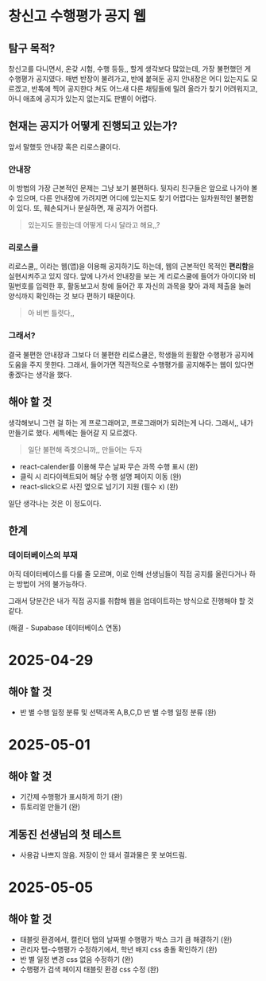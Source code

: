 # 창신고 수행평가 공지 웹

## 탐구 목적?
창신고를 다니면서, 온갖 시험, 수행 등등,, 할게 생각보다 많았는데, 가장 불편했던 게 수행평가 공지였다. 매번 반장이 불려가고, 반에 붙혀둔 공지 안내장은 어디 있는지도 모르겠고, 반톡에 찍어 공지한다 쳐도 어느새 다른 채팅들에 밀려 올라가 찾기 어려워지고, 아니 애초에 공지가 있는지 없는지도 판별이 어렵다.

## 현재는 공지가 어떻게 진행되고 있는가?
앞서 말했듯 안내장 혹은 리로스쿨이다.

### 안내장
이 방법의 가장 근본적인 문제는 그냥 보기 불편하다. 뒷자리 친구들은 앞으로 나가야 볼 수 있으며, 다른 안내장에 가려지면 어디에 있는지도 찾기 어렵다는 일차원적인 불편함이 있다. 또, 훼손되거나 분실하면, 재 공지가 어렵다.
> 있는지도 몰랐는데 어떻게 다시 달라고 해요,,?

### 리로스쿨
리로스쿨,, 이라는 웹(앱)을 이용해 공지하기도 하는데, 웹의 근본적인 목적인 **편리함**을 실현시켜주고 있지 않다. 앞에 나가서 안내장을 보는 게 리로스쿨에 들어가 아이디와 비밀번호를 입력한 후, 활동보고서 창에 들어간 후 자신의 과목을 찾아 과제 제출을 눌러 양식까지 확인하는 것 보다 편하기 때문이다.
> 아 비번 틀렷다,,

### 그래서?

결국 불편한 안내장과 그보다 더 불편한 리로스쿨은, 학생들의 원활한 수행평가 공지에 도움을 주지 못한다. 그래서, 들어가면 직관적으로 수행평가를 공지해주는 웹이 있다면 좋겠다는 생각을 했다.

## 해야 할 것
생각해보니 그런 걸 하는 게 프로그래머고, 프로그래머가 되려는게 나다. 그래서,, 내가 만들기로 했다. 세특에는 들어갈 지 모르겠다.
>일단 불편해 죽겟으니까,, 만들어는 두자

- react-calender를 이용해 무슨 날짜 무슨 과목 수행 표시 (완)
- 클릭 시 리다이렉트되어 해당 수행 설명 페이지 이동 (완)
- react-slick으로 사진 옆으로 넘기기 지원 (필수 x) (완)

일단 생각나는 것은 이 정도이다.

## 한계

### 데이터베이스의 부재
아직 데이터베이스를 다룰 줄 모르며, 이로 인해 선생님들이 직접 공지를 올린다거나 하는 방법이 거의 불가능하다.

그래서 당분간은 내가 직접 공지를 취합해 웹을 업데이트하는 방식으로 진행해야 할 것 같다.

(해결 - Supabase 데이터베이스 연동)

# 2025-04-29

## 해야 할 것
- 반 별 수행 일정 분류 및 선택과목 A,B,C,D 반 별 수행 일정 분류 (완)

# 2025-05-01

## 해야 할 것
- 기간제 수행평가 표시하게 하기 (완)
- 튜토리얼 만들기 (완)

## 계동진 선생님의 첫 테스트
- 사용감 나쁘지 않음. 저장이 안 돼서 결과물은 못 보여드림.

# 2025-05-05

## 해야 할 것
- 태블릿 환경에서, 캘린더 탭의 날짜별 수행평가 박스 크기 큼 해결하기 (완)
- 관리자 탭-수행평가 수정하기에서, 학년 배지 css 충돌 확인하기 (완)
- 반 별 일정 변경 css 없음 수정하기 (완)
- 수행평가 검색 페이지 태블릿 환경 css 수정 (완)